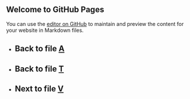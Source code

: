 ## Welcome to GitHub Pages

You can use the [editor on GitHub](https://github.com/samuelbetio/alphabet.file/edit/master/A/B/C/D/E/F/G/H/I/J/K/L/M/N/O/P/Q/R/S/T/U/README.md) to maintain and preview the content for your website in Markdown files.

- ## **Back** to file [A](../../../../../../../../../../../../../../../../../../../../../README.md)

- ## **Back** to file [T](../README.md)
- ## **Next** to file [V](V/)




